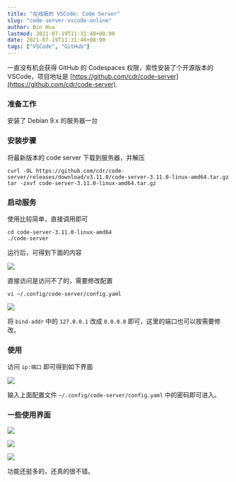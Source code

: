 ```yaml
---
title: "在线版的 VSCode: Code Server"
slug: "code-server-vscode-online"
author: Bin Hua
lastmod: 2021-07-19T11:31:48+08:00
date: 2021-07-19T11:31:48+08:00
tags: ["VSCode", "GitHub"]
---
```


一直没有机会获得 GitHub 的 Codespaces 权限，索性安装了个开源版本的 VSCode，项目地址是 [https://github.com/cdr/code-server](https://github.com/cdr/code-server).

### 准备工作

安装了 Debian 9.x 的服务器一台

### 安装步骤

将最新版本的 code server 下载到服务器，并解压

```
curl -OL https://github.com/cdr/code-server/releases/download/v3.11.0/code-server-3.11.0-linux-amd64.tar.gz
tar -zxvf code-server-3.11.0-linux-amd64.tar.gz
```

### 启动服务

使用比较简单，直接调用即可

```
cd code-server-3.11.0-linux-amd64
./code-server
```

运行后，可得到下面的内容

![](/imgs/code-server-vscode-online-01.png)

直接访问是访问不了的，需要修改配置

```
vi ~/.config/code-server/config.yaml
```

![](/imgs/code-server-vscode-online-02.png)

将 `bind-addr` 中的 `127.0.0.1` 改成 `0.0.0.0` 即可，这里的端口也可以按需要修改。

### 使用

访问 `ip:端口` 即可得到如下界面

![](/imgs/code-server-vscode-online-03.png)

输入上面配置文件 `~/.config/code-server/config.yaml` 中的密码即可进入。

### 一些使用界面

![](/imgs/code-server-vscode-online-04.png)

![](/imgs/code-server-vscode-online-05.png)

![](/imgs/code-server-vscode-online-06.png)

功能还挺多的，还真的很不错。
